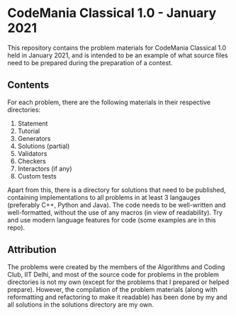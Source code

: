 # CodeMania Classical 1.0 - January 2021

This repository contains the problem materials for CodeMania Classical 1.0 held in January 2021, and is intended to be an example of what source files need to be prepared during the preparation of a contest.

## Contents

For each problem, there are the following materials in their respective directories:

1. Statement
2. Tutorial
3. Generators
4. Solutions (partial)
5. Validators
6. Checkers
7. Interactors (if any)
8. Custom tests

Apart from this, there is a directory for solutions that need to be published, containing implementations to all problems in at least 3 langauges (preferably C++, Python and Java). The code needs to be well-written and well-formatted, without the use of any macros (in view of readability). Try and use modern language features for code (some examples are in this repo).

## Attribution

The problems were created by the members of the Algorithms and Coding Club, IIT Delhi, and most of the source code for problems in the problem directories is not my own (except for the problems that I prepared or helped prepare). However, the compilation of the problem materials (along with reformatting and refactoring to make it readable) has been done by my and all solutions in the solutions directory are my own.
